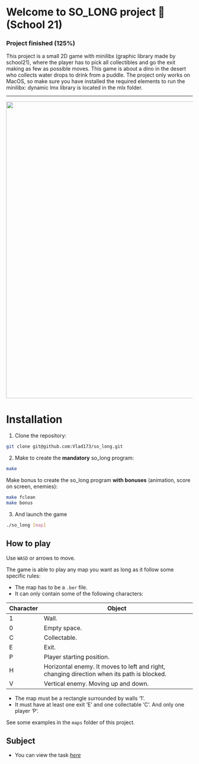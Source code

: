 # Welcome to SO_LONG project 🦖 (School 21)

### Project finished (125%)

This project is a small 2D game with minilibx (graphic library made by school21), 
where the player has to pick all collectibles and go the exit making as few as possible moves. 
This game is about a dino in the desert who collects water drops to drink from a puddle. 
The project only works on MacOS, so make sure you have installed the required 
elements to run the minilibx: dynamic lmx library is located in the mlx folder.

---
<img src="https://github.com/Vlad173/so_long/blob/master/images/dino.gif" width="800" />


# Installation

1. Clone the repository:
```sh
git clone git@github.com:Vlad173/so_long.git
```
2. Make to create the **mandatory** so_long program:
```sh
make
```
Make bonus to create the so_long program **with bonuses** (animation, score on screen, enemies):
```sh
make fclean
make bonus
```
3. And launch the game
```sh
./so_long [map]
```

## How to play

Use ``WASD`` or arrows to move. 

The game is able to play any map you want as long as it follow some specific rules:
* The map has to be a ``.ber`` file.
* It can only contain some of the following characters:

| Character | Object |
| - | - |
| 1 | Wall. |
| 0 | Empty space. |
| C | Collectable. |
| E | Exit. |
| P | Player starting position. |
| H | Horizontal enemy. It moves to left and right, changing direction when its path is blocked. |
| V | Vertical enemy. Moving up and down. |

* The map must be a rectangle surrounded by walls ‘1’.
* It must have at least one exit ‘E’ and one collectable ‘C’. And only one player ‘P’.

See some examples in the ``maps`` folder of this project.

## Subject

* You can view the task [*here*](https://cdn.intra.42.fr/pdf/pdf/37735/en.subject.pdf)
